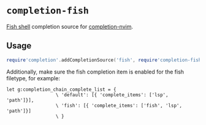 # `completion-fish`

[Fish shell](https://fishshell.com) completion source for [completion-nvim](https://github.com/nvim-lua/completion-nvim).

## Usage

```lua
require'completion'.addCompletionSource('fish', require'completion-fish'.complete_item)
```

Additionally, make sure the fish completion item is enabled for the fish filetype, for example:

```vim
let g:completion_chain_complete_list = {
                  \ 'default': [{ 'complete_items': ['lsp',  'path']}],
                  \ 'fish': [{ 'complete_items': ['fish', 'lsp', 'path']}]
                  \ }
```
